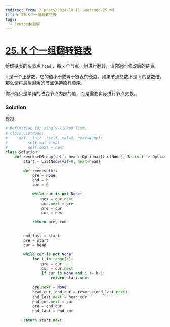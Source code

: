 ```yaml
---
redirect_from: /_posts/2024-10-11-leetcode-25.md
title: 25.K个一组翻转链表
tags:
  - leetcode题解
---
```




# [25. K 个一组翻转链表](https://leetcode.cn/problems/reverse-nodes-in-k-group/)

给你链表的头节点 `head` ，每 `k` 个节点一组进行翻转，请你返回修改后的链表。

`k` 是一个正整数，它的值小于或等于链表的长度。如果节点总数不是 `k` 的整数倍，那么请将最后剩余的节点保持原有顺序。

你不能只是单纯的改变节点内部的值，而是需要实际进行节点交换。

 

### Solution

模拟

```python
# Definition for singly-linked list.
# class ListNode:
#     def __init__(self, val=0, next=None):
#         self.val = val
#         self.next = next
class Solution:
    def reverseKGroup(self, head: Optional[ListNode], k: int) -> Optional[ListNode]:
        start = ListNode(val=0, next=head)

        def reverse(h):
            pre = None
            end = h
            cur = h

            while cur is not None:
                nex = cur.next
                cur.next = pre
                pre = cur
                cur = nex

            return pre, end


        end_last = start
        pre = start
        cur = head

        while cur is not None:
            for i in range(k):
                pre = cur
                cur = cur.next
                if cur is None and i != k-1:
                    return start.next
            
            pre.next = None
            head_cur, end_cur = reverse(end_last.next)
            end_last.next = head_cur
            end_cur.next = cur
            pre = end_cur
            end_last = end_cur
        
        return start.next

```

